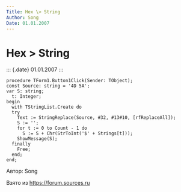 ```yaml
---
Title: Hex \> String
Author: Song
Date: 01.01.2007
---
```



Hex \> String
=============

::: {.date}
01.01.2007
:::

    procedure TForm1.Button1Click(Sender: TObject);
    const Source: string = '4D 5A';
    var S: string;
      t: Integer;
    begin
      with TStringList.Create do
      try
        Text := StringReplace(Source, #32, #13#10, [rfReplaceAll]);
        S := '';
        for t := 0 to Count - 1 do
          S := S + Chr(StrToInt('$' + Strings[t]));
        ShowMessage(S);
      finally
        Free;
      end;
    end;

Автор: Song

Взято из <https://forum.sources.ru>
